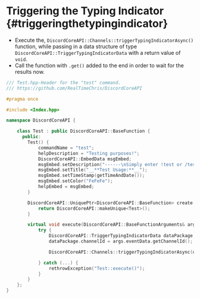 Triggering the Typing Indicator {#triggeringthetypingindicator}
============
- Execute the, `DiscordCoreAPI::Channels::triggerTypingIndicatorAsync()` function, while passing in a data structure of type `DiscordCoreAPI::TriggerTypingIndicatorData` with a return value of `void`.
- Call the function with `.get()` added to the end in order to wait for the results now.

```cpp
/// Test.hpp-Header for the "test" command.
/// https://github.com/RealTimeChris/DiscordCoreAPI

#pragma once

#include <Index.hpp>

namespace DiscordCoreAPI {

	class Test : public DiscordCoreAPI::BaseFunction {
	  public:
		Test() {
			commandName = "test";
			helpDescription = "Testing purposes!";
			DiscordCoreAPI::EmbedData msgEmbed;
			msgEmbed.setDescription("------\nSimply enter !test or /test!\n------");
			msgEmbed.setTitle("__**Test Usage:**__");
			msgEmbed.setTimeStamp(getTimeAndDate());
			msgEmbed.setColor("FeFeFe");
			helpEmbed = msgEmbed;
		}

		DiscordCoreAPI::UniquePtr<DiscordCoreAPI::BaseFunction> create() {
			return DiscordCoreAPI::makeUnique<Test>();
		}

		virtual void execute(DiscordCoreAPI::BaseFunctionArguments& args) {
			try {
				DiscordCoreAPI::TriggerTypingIndicatorData dataPackage;
				dataPackage.channelId = args.eventData.getChannelId();

				DiscordCoreAPI::Channels::triggerTypingIndicatorAsync(dataPackage).get();

			} catch (...) {
				rethrowException("Test::execute()");
			}
		}
	};
}
```
